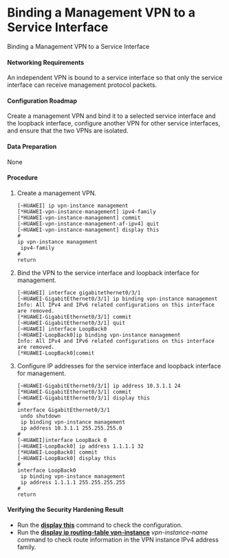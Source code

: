 Binding a Management VPN to a Service Interface
===============================================

Binding a Management VPN to a Service Interface

#### Networking Requirements

An independent VPN is bound to a service interface so that only the service interface can receive management protocol packets.


#### Configuration Roadmap

Create a management VPN and bind it to a selected service interface and the loopback interface, configure another VPN for other service interfaces, and ensure that the two VPNs are isolated.


#### Data Preparation

None


#### Procedure

1. Create a management VPN.
   ```
   [~HUAWEI] ip vpn-instance management
   [*HUAWEI-vpn-instance-management] ipv4-family
   [*HUAWEI-vpn-instance-management] commit
   [~HUAWEI-vpn-instance-management-af-ipv4] quit
   [~HUAWEI-vpn-instance-management] display this
   #
   ip vpn-instance management
    ipv4-family
   #
   return
   
   ```
2. Bind the VPN to the service interface and loopback interface for management.
   ```
   [~HUAWEI] interface gigabitethernet0/3/1
   [~HUAWEI-GigabitEthernet0/3/1] ip binding vpn-instance management
   Info: All IPv4 and IPv6 related configurations on this interface are removed.
   [*HUAWEI-GigabitEthernet0/3/1] commit
   [~HUAWEI-GigabitEthernet0/3/1] quit
   [~HUAWEI] interface LoopBack0
   [~HUAWEI-LoopBack0]ip binding vpn-instance management
   Info: All IPv4 and IPv6 related configurations on this interface are removed.
   [*HUAWEI-LoopBack0]commit
   ```
3. Configure IP addresses for the service interface and loopback interface for management.
   ```
   [~HUAWEI-GigabitEthernet0/3/1] ip address 10.3.1.1 24
   [*HUAWEI-GigabitEthernet0/3/1] commit
   [~HUAWEI-GigabitEthernet0/3/1] display this
   #
   interface GigabitEthernet0/3/1
    undo shutdown
    ip binding vpn-instance management
    ip address 10.3.1.1 255.255.255.0
   #
   [~HUAWEI]interface LoopBack 0
   [~HUAWEI-LoopBack0] ip address 1.1.1.1 32
   [*HUAWEI-LoopBack0] commit
   [~HUAWEI-LoopBack0] display this
   #
   interface LoopBack0
    ip binding vpn-instance management
    ip address 1.1.1.1 255.255.255.255
   #
   return
   
   ```

#### Verifying the Security Hardening Result

* Run the [**display this**](cmdqueryname=display+this) command to check the configuration.
* Run the [**display ip routing-table vpn-instance**](cmdqueryname=display+ip+routing-table+vpn-instance) *vpn-instance-name* command to check route information in the VPN instance IPv4 address family.